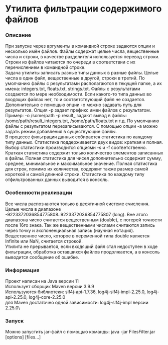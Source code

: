 #  Утилита фильтрации содержимого файлов
### Описание
При запуске через аргументы в командной строке задаются опции и несколько имён файлов. Файлы содержат
целые числа, вещественные числа и строки, в качестве разделителя используется перевод строки.
Строки из файлов читаются по очереди в соответствии с их перечислением в командной строке.\
Задача утилиты записать разные типы данных в разные файлы. Целые числа в один файл,
вещественные в другой, строки в третий. По умолчанию файлы с результатами располагаются в текущей папке,
а их имена: integers.txt, floats.txt, strings.txt. Файлы с результатами создаются по мере необходимости.
Если какого-то типа данных во входящих файлах нет, то и соответствующий файл не создается.\
Дополнительно с помощью опции -o можно задавать путь для результатов. Опция -p
задает префикс имен файлов с результатом. Пример: -o /some/path -p result_ задают вывод в
файлы: /some/path/result_integers.txt, /some/path/floats.txt и т.д.
По умолчанию файлы с результатом перезаписываются. С помощью опции -a можно задать
режим добавления в существующие файлы.\
В процессе фильтрации данных собирается статистика по каждому типу данных.
Статистика поддерживается двух видов: краткая и полная.
Выбор статистики производится опциями -s и -f соответственно. Краткая статистика содержит
только количество элементов записанных в файлы. Полная статистика для чисел
дополнительно содержит сумму, среднее, минимальное и максимальное значение.
Полная статистика для строк, помимо их количества, содержит также размер самой
короткой и самой длинной строки.
Статистика по каждому типу отфильтрованных данных выводится в консоль.
### Особенности реализации
Все числа распознаются только в десятичной системе счисления.\
Целые числа в диапазоне -9223372036854775808..9223372036854775807 (long). Вне этого диапазона 
число считается вещественным (double), с потерей точности после 16го знака. Так же вещественными числами
считаются запись через точку и экспоненциальная запись (научная нотация). Вещественное число,
которое в переменной типа double является Infinite или NaN, считается строкой.\
Утилита не прерывается, если входящий файл стал недоступен в ходе фильтрации, обработка оставшихся файлов
продолжается, а в консоль выводится сообщение об ошибке.
### Информация
Проект написан на Java версии 11\
Использует сборщик Maven версии 3.9.9\
Используются библиотеки: slf4j-api-1.7.36, log4j-slf4j-impl-2.25.0, log4j-api-2.25.0, log4j-core-2.25.0\
для Maven достаточно одной зависимости: log4j-slf4j-impl версии 2.25.0\
### Запуск
Можно запустить jar-файл с помощью команды:
java -jar FilesFilter.jar [options] [files...]
